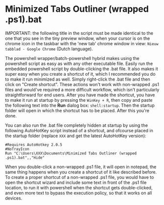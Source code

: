 # Minimized Tabs Outliner (wrapped .ps1).bat
IMPORTANT: the following title in the script must be made identical to the one that you see in the tiny preview window, when your cursor is on the chrome icon in the taskbar with the 'new tab' chrome window in view: `Nieuw tabblad - Google Chrome` (Dutch language).

The powershell wrapper/batch-powershell hybrid makes using the powershell script as easy as with any other executable file. Easily run the embedded powershell script by double-clicking the .bat file. It also makes it super easy when you create a shortcut of it, which I recommended you do to make it run minimized as well. Simply right-click the .bat file and then click on "Create shortcut". These actions won't work with non-wrapped .ps1 files and would've required a more difficult workflow, which isn't particularly straightforward for end users. After you have made the shortcut, you have to make it run at startup by pressing the `WinKey + R`, then copy and paste the following text into the **Run** dialog box: `shell:startup`. Then the startup folder will open in which the shortcut has to be placed. After this you're done.

You can also run the .bat file completely hidden at startup by using the following AutoHotKey script instead of a shortcut, and ofcourse placed in the startup folder (replace `XXX` and get the latest AutoHotKey version):
```
#Requires AutoHotkey 2.0.5
#NoTrayIcon
Run "C:\Users\XXX\Documents\Minimized Tabs Outliner (wrapped .ps1).bat",,"Hide"
```

When you double-click a non-wrapped .ps1 file, it will open in notepad, the same thing happens when you create a shortcut of it like described before. To create a proper shortcut of a non-wrapped .ps1 file, you would have to open the shortcut wizard and include some text in front of the .ps1 file location, to run it with powershell when the shortcut gets double-clicked, and even more text to bypass the execution policy, so that it works on all devices.
